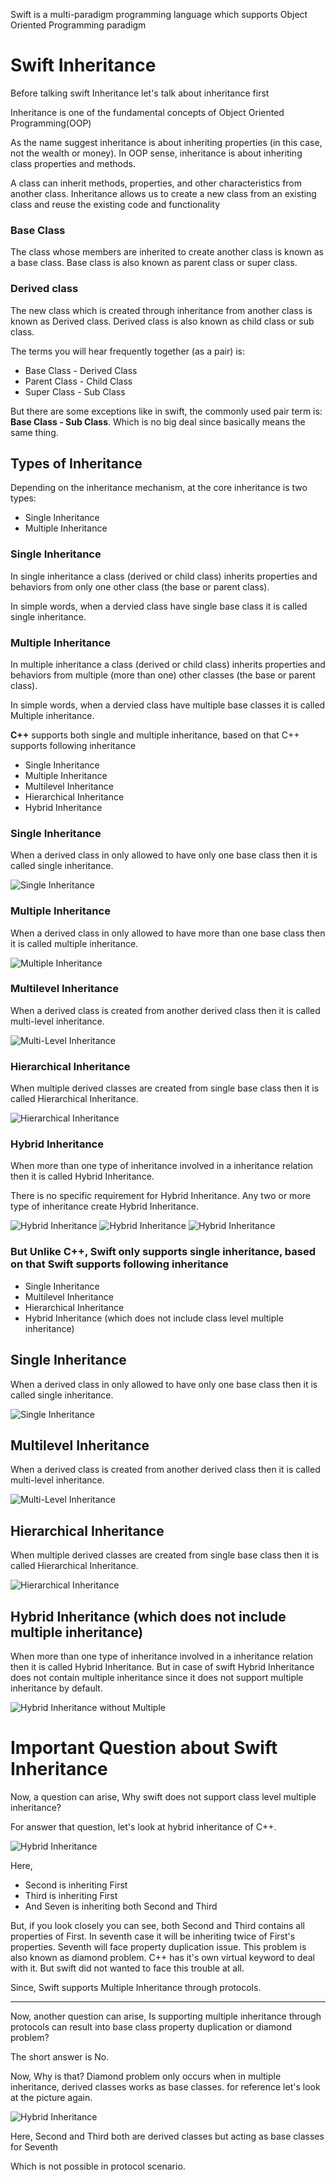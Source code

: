 Swift is a multi-paradigm programming language which supports Object Oriented Programming paradigm

# Swift Inheritance

Before talking swift Inheritance let's talk about inheritance first

Inheritance is one of the fundamental concepts of Object Oriented Programming(OOP)

As the name suggest inheritance is about inheriting properties (in this case, not the wealth or money).
In OOP sense, inheritance is about inheriting class properties and methods.

A class can inherit methods, properties, and other characteristics from another class. Inheritance allows us to create a new class from an existing class and reuse the existing code and functionality

### Base Class

The class whose members are inherited to create another class is known as a base class. Base class is also known as parent class or super class.

### Derived class

The new class which is created through inheritance from another class is known as Derived class. Derived class is also known as child class or sub class.

The terms you will hear frequently together (as a pair) is:

- Base Class - Derived Class
- Parent Class - Child Class
- Super Class - Sub Class

But there are some exceptions like in swift, the commonly used pair term is: **Base Class - Sub Class**. Which is no big deal since basically means the same thing.

## Types of Inheritance

Depending on the inheritance mechanism, at the core inheritance is two types:

- Single Inheritance
- Multiple Inheritance

### Single Inheritance

In single inheritance a class (derived or child class) inherits properties and behaviors from only one other class (the base or parent class).

In simple words, when a dervied class have single base class it is called single inheritance.

### Multiple Inheritance

In multiple inheritance a class (derived or child class) inherits properties and behaviors from multiple (more than one) other classes (the base or parent class).

In simple words, when a dervied class have multiple base classes it is called Multiple inheritance.

**C++** supports both single and multiple inheritance, based on that C++ supports following inheritance

- Single Inheritance
- Multiple Inheritance
- Multilevel Inheritance
- Hierarchical Inheritance
- Hybrid Inheritance

### Single Inheritance

When a derived class in only allowed to have only one base class then it is called single inheritance.

![Single Inheritance](SingleInheritance.png)

### Multiple Inheritance

When a derived class in only allowed to have more than one base class then it is called multiple inheritance.

![Multiple Inheritance](MultipleInheritance.png)

### Multilevel Inheritance

When a derived class is created from another derived class then it is called multi-level inheritance.

![Multi-Level Inheritance](MultiLevelInheritance.png)

### Hierarchical Inheritance

When multiple derived classes are created from single base class then it is called Hierarchical Inheritance.

![Hierarchical Inheritance](HierarchicalInheritance.png)

### Hybrid Inheritance

When more than one type of inheritance involved in a inheritance relation then it is called Hybrid Inheritance.

There is no specific requirement for Hybrid Inheritance. Any two or more type of inheritance create Hybrid Inheritance.

![Hybrid Inheritance](HybridInheritance.png)
![Hybrid Inheritance](HybridInheritance_2.png)
![Hybrid Inheritance](HybridInheritance_3.png)

### But Unlike C++, Swift only supports single inheritance, based on that Swift supports following inheritance

- Single Inheritance
- Multilevel Inheritance
- Hierarchical Inheritance
- Hybrid Inheritance (which does not include class level multiple inheritance)

## Single Inheritance

When a derived class in only allowed to have only one base class then it is called single inheritance.

![Single Inheritance](SingleInheritance.png)

## Multilevel Inheritance

When a derived class is created from another derived class then it is called multi-level inheritance.

![Multi-Level Inheritance](MultiLevelInheritance.png)

## Hierarchical Inheritance

When multiple derived classes are created from single base class then it is called Hierarchical Inheritance.

![Hierarchical Inheritance](HierarchicalInheritance.png)

## Hybrid Inheritance (which does not include multiple inheritance)

When more than one type of inheritance involved in a inheritance relation then it is called Hybrid Inheritance. But in case of swift Hybrid Inheritance does not contain multiple inheritance since it does not support multiple inheritance by default.

![Hybrid Inheritance without Multiple](Swift_HybridInheritance.png)

# Important Question about Swift Inheritance

Now, a question can arise, Why swift does not support class level multiple inheritance?

For answer that question, let's look at hybrid inheritance of C++.

![Hybrid Inheritance](HybridInheritance_3.png)

Here,

- Second is inheriting First
- Third is inheriting First
- And Seven is inheriting both Second and Third

But, if you look closely you can see, both Second and Third contains all properties of First. In seventh case it will be inheriting twice of First's properties. Seventh will face property duplication issue. This problem is also known as diamond problem. C++ has it's own virtual keyword to deal with it. But swift did not wanted to face this trouble at all.

Since, Swift supports Multiple Inheritance through protocols.

---

Now, another question can arise, Is supporting multiple inheritance through protocols can result into base class property duplication or diamond problem?

The short answer is No.

Now, Why is that?
Diamond problem only occurs when in multiple inheritance, derived classes works as base classes. for reference let's look at the picture again.

![Hybrid Inheritance](HybridInheritance_3.png)

Here, Second and Third both are derived classes but acting as base classes for Seventh

Which is not possible in protocol scenario.
